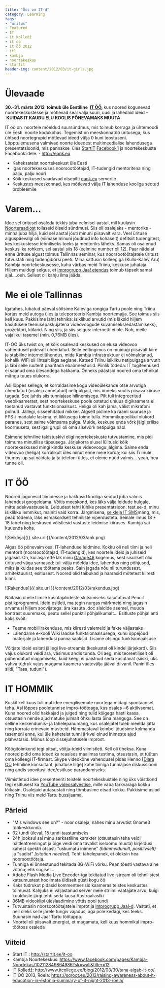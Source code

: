 ```yaml
---
title: "Öös on IT-d"
category: Learning
tags:
- "üritus"
- Featured
- IT
- it kolledž
- it öö
- it öö 2012
- itl
- kambja
- noortekeskus
- startit
header-img: content/2012/03/it-girls.jpg
---
```

<h1>Ülevaade</h1>

<strong>30.-31. märts 2012  toimub üle Eestiline  <a href="http://startit.ee/it-oo">IT ÖÖ</a>, </strong>kus noored kogunevad noortekeskustesse ja mõtlevad seal välja suuri, uusi ja lahedaid ideid – <strong>KUIDAS IT KAUDU ELU KOOLIS PÕNEVAMAKS MUUTA.</strong>

IT öö on  noortele mõeldud suursündmus, mis toimub korraga ja ühtemoodi üle Eesti  noorte kodukohas. Tegemist on meeskonnatöö üritusega, kus ühtsed noortegrupid mõtlevad ideed välja 0 kuni teostuseni. Lõpptulemusena valmivad noorte ideedest multimeedialise lahendusega presentatsioonid, mis pannakse  üles <a href="http://startit.ee/it-oo">StartIT</a> <a href="https://www.facebook.com/startit.ee">Facebook’i</a> ja noortekeskuste Facebook’idele. - <a href="http://eank.eu">http://eank.eu</a>

<ul>
<li>Kaheksateist noortekeskust üle Eesti</li>
<li>Igas noortekeskuses noorsootöötajad, IT-tudengid mentoritena ning palju, palju noori</li>
<li>Kõik keskused saadavad otsepilti <a href="http://eank.eu">eank.eu</a> serverile</li>
<li>Keskustes meeskonnad, kes mõtlevad välja IT lahenduse kooliga seotud probleemile</li>
</ul>

<h1>Varem...</h1>

Idee sel üritusel osaleda tekkis juba eelmisel aastal, mil kuulasin <a href="http://noorteraadio.ee/">Noorteraadiost</a> tollaseid öiseid sündmusi. Siis oli osalejaks - mentoriks - minna juba hilja, kuid sel aastal jõuti minuni piisavalt vara. Veel ürituse alguspäevalgi oli (viimase minuni jõudnud info kohaselt) defitsiit tudengitest, kes keskustesse tehniliseks toeks ja mentoriks läheks. Samas oli osalenud keskusi ka rohkem, sel aastal siis 18 (eelmine number <a href="http://www.ank.ee/?p=p_811&amp;sName=it-%D6%D6--%F5nnestunud-ja-innovaatiline-ettev%F5tmine">oli 12</a>).
Paar nädalat enne ürituse algust toimus Tallinnas seminar, kus noorsootöötajatele üritust tutvustati ning tudengibörsi peeti. Mina sattusin kolleegiga (Kullo-Kalev Aru) Kambja noortekeskusesse, kuhu värbas meid Triinu, keskuse juhataja. Hiljem muidugi selgus, et <a href="https://www.facebook.com/events/347441635299690/">Improgrupp Jaa! etendus</a> toimub täpselt samal ajal....oeh. Sellest oli kahju ilma jääda.

# Me ei ole Tallinnas

Igatahes, lubatud päeval sõitsime Kaleviga rongiga Tartu poole ning Triinu korjas meid autoga üles ja teleporteeris Kambja noortemajja. See toimus siis kell kuus. Pakkisime lahti tehnika: isiklikud arvutid (mis läksid hiljem kasutusele teenusepakkujatena videovoogude kuvamiseks/edastamiseks), prožektori, kõlarid. Ning siis, ja siis selgus: internetti ei ole. Noh, meile vajalikul tasemel (min. 0,76MB üles).

IT-ÖÖ üks twist on, et kõik osalevad keskused on elusa videovoo vahendusel pidevalt ühendatud. Selle eeltingimus on muidugi piisavalt kiire ja stabiilne internetiühendus, mida Kambja infrastruktuur ei võimaldanud, kohalik WiFi oli lihtsalt liiga aeglane. Katsed Triinu isikliku netipulgaga arvutit ja läbi selle ruuterit paaritada ebaõnnestusid. Piinlik tõdeda: IT tugiteenused ei saanud oma ülesandega hakkama. Õnneks päästsid noored oma tehnikat mängu tuues olukorra.

Asi lõppes sellega, et korraldasime kogu videoülekande otse arvutiga ühendatud (osaleja annetatud) netipulgast, mis õnneks suutis piisava kiiruse tagada. See juhtis siis tunniajase hilinemisega. Pilt tuli integreeritud veebikaamerast, sest noortekeskuse poole ostetud uhiuus digikaamera ei toetanud vastavat funktsionaalsust. Heliga oli kah jama, välist mikrafoni polnud. Jällegi, sisseehitatud mikker. Algselt pidime ka raami suuruse ja FPS-i madalale laskma, et liiklusega toime tulla. Hommikupoolikul olukord paranes, sest saime võimsama pulga. Muide, keskuse enda võrk jäigi erilise koormuseta, sest igal grupil oli oma sisevõrk netipulga näol.

Esimene tehniline takistuskivi oligi noortekeskuste tutvustamine, mis pidi toimuma minutilise täpsusega. Järjekorra alusel lülitusid kõik noortekeskused mingi kindla keskuse videovoogu jälgima. Saime enda videovoo (heliga) korralikult üles minut enne meie korda; kui siis Triinule thumbs-up sai näidata ja ta telefoni ütles, et oleme nüüd valmis... yeah, hea tunne oli.

# IT ÖÖ

Noored jagunesid tiimidesse ja hakkasid kooliga seotud juba valmis lahendusi googeldama. Võitis meeskond, kes läks välja leidude hulgale, mitte adekvaatsusele. Leidudest tehti lühike presentatsioon. test.ee-d, minu isiklikku lemmikut, mainiti vaid korra. Järgmisena, <a href="http://seikleja.ee/itl">seikleja IT SMS</a>mäng, mis, peab tõdema, läks esmakordselt tehniliste viperdusteta. Seinale ilmus 18 * 18 tabel ning keskused võistlesid vastuste leidmise kiiruses. Kambja sai kuuenda koha.

![Seikleja]({{ site.url }}/content/2012/03/ank.png)

Algas öö põnevaim osa: IT-lahenduse leidmine. Kokku oli neli tiimi ja neli mentorit (noorsootöötajad, IT-tudengid), kes noortele ideid ja juhiseid jagasid. Oh, kui asja ette läk minu <a href="https://sqroot.eu/2012/garage48-2012-tallinn-impressions/">Garage48</a> kogemus, sest sisuliselt olid üritused väga sarnased: tuli välja mõelda idee, lahendus ning põhjused, miks ja kuidas see töötama peaks. Sain jagada nõu nii turundusest, arhitektuurist, esitlusest. Noored olid taibukad ja haarasid mõtetest kiiresti kinni.

![Rakendus]({{ site.url }}/content/2012/03/rakendus.jpg)

Näitasin ühele tiimile kasutajaliideste skitsimiseks kasutatavat Pencil pistikprogrammi.
Ideid esitleti, ma tegin nurgas märkmeid ning jagasin arvamusi hiljem soovijatega: ära kasuta .doc slaidide asemel, muuda kontrast suuremaks, peatu sellel punktil põhjalikumalt... Esitluste põhjal anti kaksikvõit:

<ul>
<li>Teeme mobiilirakenduse, mis kiiresti valemeid ja fakte väljastaks</li>
<li>Laiendame e-kooli Wiki laadse funktsionaalsusega, kuhu õppejõud materjale ja lahendusi panna saaksid. Lisame otsingu funktsionaalsuse</li>
</ul>

Võitjate ideid esitati jällegi live-streamis (keskustel oli kindel järjekord). Siis vajus olukord veidi ära, väsimus andis tunda. Oli aeg, mis teoreetiliselt oli pühendatud magamiseks, kuid keegi ei paistnud seda kasutavat (siiski, üks vahva tüdruk vajus magama kaamera vaatevälja jääval diivanil. Panin üles sildi, "Tasa, tudun!").

<h1>IT HOMMIK</h1>

Kuskil kell kuus tuli mul idee energilisemate noortega midagi spontaanset teha. Asi lõppes pooletunnise impro-töötoaga, kus osales ~6 aktiivsemat. Kuna noored olid hakkajad ja julged ning tulid kõigega hästi kaasa, otsustasin nende ajud natuke julmalt õhku lasta Sina mänguga. See on selline keskendumis- ja tähelepanumäng, kus osalejatel tuleb meelda jätta ning korrata erinevaid mustreid. Hämmastaval kombel jõudsime kolmanda tasemeni enne, kui üle kaheteist tunni ärkvel olnud inimeste ajud plahvatasid. Mõnus lõpp sissejuhatusele improst.

Köögitoimkond tegi pitsat, võitja-ideid viimistleti. Kell oli üheksa. Kuna noored pidid oma ideed ka reaalses maailmas testima, otsustasin, et tüütan oma kolleegi IT-firmast. Skype videokõne vahendusel pidas Henno [<a href="http://diara.ee">Diara OÜ</a> tehniline konsultant, juhatuse liige] kahe tiimiga tunniajase diskussiooni ning andis soovitusi idee/esitluse parandamiseks.

Viimistletud idee presenteeriti teistele noortekeskustele ning üks võistkond tegi esitlusest ka <a href="http://www.youtube.com/watch?v=DwscRDDHbo8">YouTube videosalvestise</a>, mille vaba tarkvaraga kokku lõikasin. Osalejaid autasustati ning tõmbasime otsad kokku. Pakkisime asjad ning Triinu viis meid Tartu bussijaama.

<h2>Pärleid</h2>

<ul>
<li>"Mis windows see on?" - noor osaleja, nähes minu arvutist Gnome3 töökeskkonda.</li>
<li>32 tundi üleval, 15 tundi taastumiseks</li>
<li>24h jooksul sai minu sarkastiline karakter (otsustasin teha veidi näitleatreeningut ja õige veidi oma tavalist iseloomu muuta) kirjeldusi kahest spektri otsast: "uskumatu inimene" <em>(hämmeldunult, positiivselt)</em> ja "sadist" <em>[citation needed]. </em>Tehti tähelepanek, et oleksin hea noorsootöötaja.</li>
<li>Tunniga ei õnnestunud tekitada 3G-WiFi võrku. Pean tõesti vastava aine võtma; ehk sügisel...</li>
<li>Adobe Flash Media Live Encoder-iga tekitatud live-stream oli tehnilistest katsumustest hoolimata üldiselt püsti kogu öö</li>
<li>Kaks tüdrukut pidasid kommenteerisid kaameras teistes keskustes toimuvat. Kahjuks ei väljastanud server meie striimi vaatajate arvu, kuigi kuulduste järgi tehti seda lausa Austraaliastki</li>
<li>36MB videoklipi üleslaadimine võttis pool tundi</li>
<li>Tutvustasin noorsootöötajatele improt ja <a href="http://jaa.ee">Improgrupp Jaa!-d</a>. Vastati, et neil oleks selle järele tungiv vajadus, aga pole kedagi, kes teeks. Suunasin nad Jaa! Tartu töötuppa.</li>
<li>Noortel oli piisavalt energiat, et magamata, kell kuus hommikul impro-töötoas osaleda</li>
</ul>

<h2>Viiteid</h2>

<ul>
<li>Start IT : <a href="http://startit.ee/it-oo">http://startit.ee/it-oo</a></li>
<li>Kambja Noortekeskus: <a href="https://www.facebook.com/pages/Kambja-Noortekas/102112849864986?sk=wall&amp;filter=12">https://www.facebook.com/pages/Kambja-Noortekas/102112849864986?sk=wall&amp;filter=12</a></li>
<li>IT Kolledž: <a href="http://www.itcollege.ee/blog/2012/03/30/tana-algab-it-oo/">http://www.itcollege.ee/blog/2012/03/30/tana-algab-it-oo/</a></li>
<li>IT ÖÖ 2013, Roela: <a href="https://sqroot.eu/2013/raising-awareness-about-it-education-in-estonia-summary-of-it-night-2013-roela/">https://sqroot.eu/2013/raising-awareness-about-it-education-in-estonia-summary-of-it-night-2013-roela/</a></li>
</ul>
